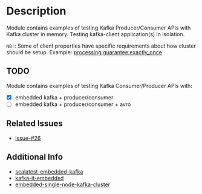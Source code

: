 # Description
Module contains examples of testing Kafka Producer/Consumer APIs with Kafka cluster in memory.
Testing kafka-client application(s) in isolation.

`NB!`: Some of client properties have specific requirements about how cluster should be setup. 
Example: [processing.guarantee:exactly_once](https://kafka.apache.org/22/documentation/streams/developer-guide/config-streams.html#processing-guarantee)

## TODO
Module contains examples of testing Kafka Consumer/Producer APIs with: 
- [X] embedded kafka + producer/consumer
- [ ] embedded kafka + producer/consumer + avro

## Related Issues
* [issue-#26](https://github.com/confluentinc/kafka-streams-examples/issues/26)
 
## Additional Info
* [scalatest-embedded-kafka](https://github.com/manub/scalatest-embedded-kafka) 
* [kafka-it-embedded](https://github.com/asmaier/mini-kafka/blob/master/src/test/java/de/am/KafkaProducerIT.java) 
* [embedded-single-node-kafka-cluster](https://www.confluent.io/blog/stream-processing-part-2-testing-your-streaming-application)
 